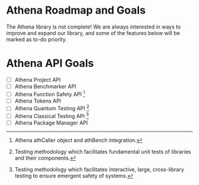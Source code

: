 # Athena Roadmap and Goals
The Athena library is not complete! We are always interested in ways to improve and expand our library, and some of the features below will be marked as to-do priority.

# Athena API Goals
- [ ] Athena Project API
- [ ] Athena Benchmarker API
- [ ] Athena Function Safety API [^1]
- [ ] Athena Tokens API
- [ ] Athena Quantum Testing API [^2]
- [ ] Athena Classical Testing API [^3]
- [ ] Athena Package Manager API

[^1]: Athena athCaller object and athBench integration.
[^2]: Testing methodology which facilitates fundamental unit tests of libraries and their components.
[^3]: Testing methodology which facilitates interactive, large, cross-library testing to ensure emergent safety of systems.